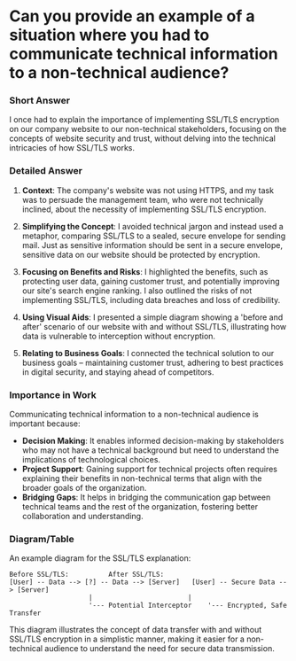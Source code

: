 # Can you provide an example of a situation where you had to communicate technical information to a non-technical audience?

### Short Answer
I once had to explain the importance of implementing SSL/TLS encryption on our company website to our non-technical stakeholders, focusing on the concepts of website security and trust, without delving into the technical intricacies of how SSL/TLS works.

### Detailed Answer
1. **Context**: The company's website was not using HTTPS, and my task was to persuade the management team, who were not technically inclined, about the necessity of implementing SSL/TLS encryption.

2. **Simplifying the Concept**: I avoided technical jargon and instead used a metaphor, comparing SSL/TLS to a sealed, secure envelope for sending mail. Just as sensitive information should be sent in a secure envelope, sensitive data on our website should be protected by encryption.

3. **Focusing on Benefits and Risks**: I highlighted the benefits, such as protecting user data, gaining customer trust, and potentially improving our site's search engine ranking. I also outlined the risks of not implementing SSL/TLS, including data breaches and loss of credibility.

4. **Using Visual Aids**: I presented a simple diagram showing a 'before and after' scenario of our website with and without SSL/TLS, illustrating how data is vulnerable to interception without encryption.

5. **Relating to Business Goals**: I connected the technical solution to our business goals – maintaining customer trust, adhering to best practices in digital security, and staying ahead of competitors.

### Importance in Work
Communicating technical information to a non-technical audience is important because:

- **Decision Making**: It enables informed decision-making by stakeholders who may not have a technical background but need to understand the implications of technological choices.
- **Project Support**: Gaining support for technical projects often requires explaining their benefits in non-technical terms that align with the broader goals of the organization.
- **Bridging Gaps**: It helps in bridging the communication gap between technical teams and the rest of the organization, fostering better collaboration and understanding.

### Diagram/Table
An example diagram for the SSL/TLS explanation:

```plaintext
Before SSL/TLS:          After SSL/TLS:
[User] -- Data --> [?] -- Data --> [Server]   [User] -- Secure Data --> [Server]
                    |                        |
                    '--- Potential Interceptor    '--- Encrypted, Safe Transfer
```

This diagram illustrates the concept of data transfer with and without SSL/TLS encryption in a simplistic manner, making it easier for a non-technical audience to understand the need for secure data transmission.